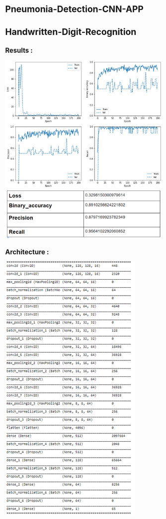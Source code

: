 # Pneumonia-Detection-CNN-APP

# Handwritten-Digit-Recognition


## **Results** : <br>
![](Results/result.png) <br>
![](Results/loss.PNG) <br>
## **Architecture** : <br>
![](Results/Arch.PNG) <br>

